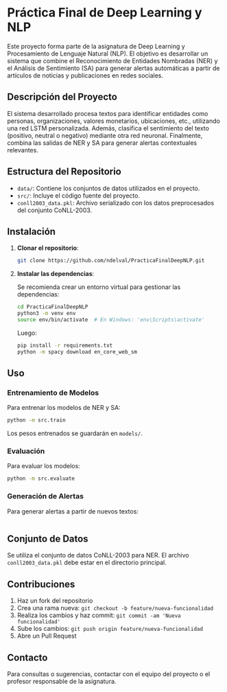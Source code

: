 # Práctica Final de Deep Learning y NLP

Este proyecto forma parte de la asignatura de Deep Learning y Procesamiento de Lenguaje Natural (NLP). El objetivo es desarrollar un sistema que combine el Reconocimiento de Entidades Nombradas (NER) y el Análisis de Sentimiento (SA) para generar alertas automáticas a partir de artículos de noticias y publicaciones en redes sociales.

## Descripción del Proyecto

El sistema desarrollado procesa textos para identificar entidades como personas, organizaciones, valores monetarios, ubicaciones, etc., utilizando una red LSTM personalizada. Además, clasifica el sentimiento del texto (positivo, neutral o negativo) mediante otra red neuronal. Finalmente, combina las salidas de NER y SA para generar alertas contextuales relevantes.

## Estructura del Repositorio

- `data/`: Contiene los conjuntos de datos utilizados en el proyecto.
- `src/`: Incluye el código fuente del proyecto.
- `conll2003_data.pkl`: Archivo serializado con los datos preprocesados del conjunto CoNLL-2003.

## Instalación

1. **Clonar el repositorio**:

   ```bash
   git clone https://github.com/ndelval/PracticaFinalDeepNLP.git
   ```

2. **Instalar las dependencias**:

   Se recomienda crear un entorno virtual para gestionar las dependencias:

   ```bash
   cd PracticaFinalDeepNLP
   python3 -m venv env
   source env/bin/activate  # En Windows: 'env\Scripts\activate'
   ```

   Luego:

   ```bash
   pip install -r requirements.txt
   python -m spacy download en_core_web_sm
   ```

## Uso

### Entrenamiento de Modelos

Para entrenar los modelos de NER y SA:

```bash
python -m src.train
```

Los pesos entrenados se guardarán en `models/`.

### Evaluación

Para evaluar los modelos:

```bash
python -m src.evaluate
```

### Generación de Alertas

Para generar alertas a partir de nuevos textos:

```bash

```

## Conjunto de Datos

Se utiliza el conjunto de datos CoNLL-2003 para NER. El archivo `conll2003_data.pkl` debe estar en el directorio principal.

## Contribuciones

1. Haz un fork del repositorio
2. Crea una rama nueva: `git checkout -b feature/nueva-funcionalidad`
3. Realiza los cambios y haz commit: `git commit -am 'Nueva funcionalidad'`
4. Sube los cambios: `git push origin feature/nueva-funcionalidad`
5. Abre un Pull Request

## Contacto

Para consultas o sugerencias, contactar con el equipo del proyecto o el profesor responsable de la asignatura.
